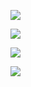 
![](../../blog/resources/photos/TeachingPlan/water01.small.PNG)

![](../../blog/resources/photos/TeachingPlan/water02.small.PNG)

![](../../blog/resources/photos/TeachingPlan/water03.small.PNG)

![](https://s3-ap-northeast-1.amazonaws.com/yushengc-blog/TeachingPlan/%E9%8E%96/20170531_185413.jpg)